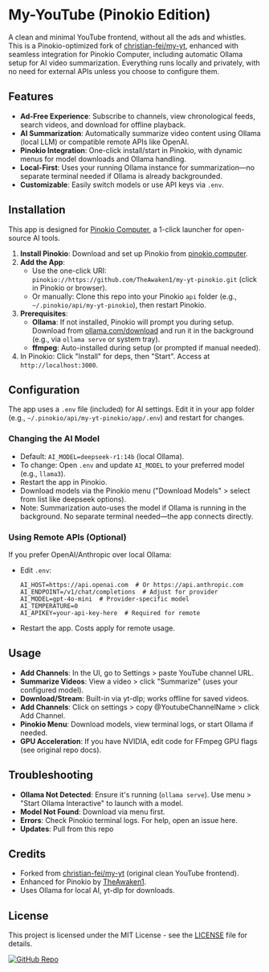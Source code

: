 # My-YouTube (Pinokio Edition)

A clean and minimal YouTube frontend, without all the ads and whistles. This is a Pinokio-optimized fork of [christian-fei/my-yt](https://github.com/christian-fei/my-yt), enhanced with seamless integration for Pinokio Computer, including automatic Ollama setup for AI video summarization. Everything runs locally and privately, with no need for external APIs unless you choose to configure them.

## Features
- **Ad-Free Experience**: Subscribe to channels, view chronological feeds, search videos, and download for offline playback.
- **AI Summarization**: Automatically summarize video content using Ollama (local LLM) or compatible remote APIs like OpenAI.
- **Pinokio Integration**: One-click install/start in Pinokio, with dynamic menus for model downloads and Ollama handling.
- **Local-First**: Uses your running Ollama instance for summarization—no separate terminal needed if Ollama is already backgrounded.
- **Customizable**: Easily switch models or use API keys via `.env`.

## Installation
This app is designed for [Pinokio Computer](https://pinokio.computer), a 1-click launcher for open-source AI tools.

1. **Install Pinokio**: Download and set up Pinokio from [pinokio.computer](https://pinokio.computer).
2. **Add the App**:
   - Use the one-click URI: `pinokio://https://github.com/TheAwaken1/my-yt-pinokio.git` (click in Pinokio or browser).
   - Or manually: Clone this repo into your Pinokio `api` folder (e.g., `~/.pinokio/api/my-yt-pinokio`), then restart Pinokio.
3. **Prerequisites**:
   - **Ollama**: If not installed, Pinokio will prompt you during setup. Download from [ollama.com/download](https://ollama.com/download) and run it in the background (e.g., via `ollama serve` or system tray).
   - **ffmpeg**: Auto-installed during setup (or prompted if manual needed).
4. In Pinokio: Click "Install" for deps, then "Start". Access at `http://localhost:3000`.

## Configuration
The app uses a `.env` file (included) for AI settings. Edit it in your app folder (e.g., `~/.pinokio/api/my-yt-pinokio/app/.env`) and restart for changes.

### Changing the AI Model
- Default: `AI_MODEL=deepseek-r1:14b` (local Ollama).
- To change: Open `.env` and update `AI_MODEL` to your preferred model (e.g., `llama3`).
- Restart the app in Pinokio.
- Download models via the Pinokio menu ("Download Models" > select from list like deepseek options).
- Note: Summarization auto-uses the model if Ollama is running in the background. No separate terminal needed—the app connects directly.

### Using Remote APIs (Optional)
If you prefer OpenAI/Anthropic over local Ollama:
- Edit `.env`:
  ```
  AI_HOST=https://api.openai.com  # Or https://api.anthropic.com
  AI_ENDPOINT=/v1/chat/completions  # Adjust for provider
  AI_MODEL=gpt-4o-mini  # Provider-specific model
  AI_TEMPERATURE=0
  AI_APIKEY=your-api-key-here  # Required for remote
  ```
- Restart the app. Costs apply for remote usage.

## Usage
- **Add Channels**: In the UI, go to Settings > paste YouTube channel URL.
- **Summarize Videos**: View a video > click "Summarize" (uses your configured model).
- **Download/Stream**: Built-in via yt-dlp; works offline for saved videos.
- **Add Channels**: Click on settings > copy @YoutubeChannelName > click Add Channel.
- **Pinokio Menu**: Download models, view terminal logs, or start Ollama if needed.
- **GPU Acceleration**: If you have NVIDIA, edit code for FFmpeg GPU flags (see original repo docs).

## Troubleshooting
- **Ollama Not Detected**: Ensure it's running (`ollama serve`). Use menu > "Start Ollama Interactive" to launch with a model.
- **Model Not Found**: Download via menu first.
- **Errors**: Check Pinokio terminal logs. For help, open an issue here.
- **Updates**: Pull from this repo 

## Credits
- Forked from [christian-fei/my-yt](https://github.com/christian-fei/my-yt) (original clean YouTube frontend).
- Enhanced for Pinokio by [TheAwaken1](https://github.com/TheAwaken1).
- Uses Ollama for local AI, yt-dlp for downloads.

## License
This project is licensed under the MIT License - see the [LICENSE](LICENSE) file for details.


[![GitHub Repo](https://img.shields.io/badge/GitHub-Repo-green?style=flat-square&logo=github&logoColor=white)](https://github.com/TheAwaken1/my-yt-pinokio)


